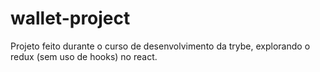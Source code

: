 # wallet-project
Projeto feito durante o curso de desenvolvimento da trybe, explorando o redux (sem uso de hooks) no react.
